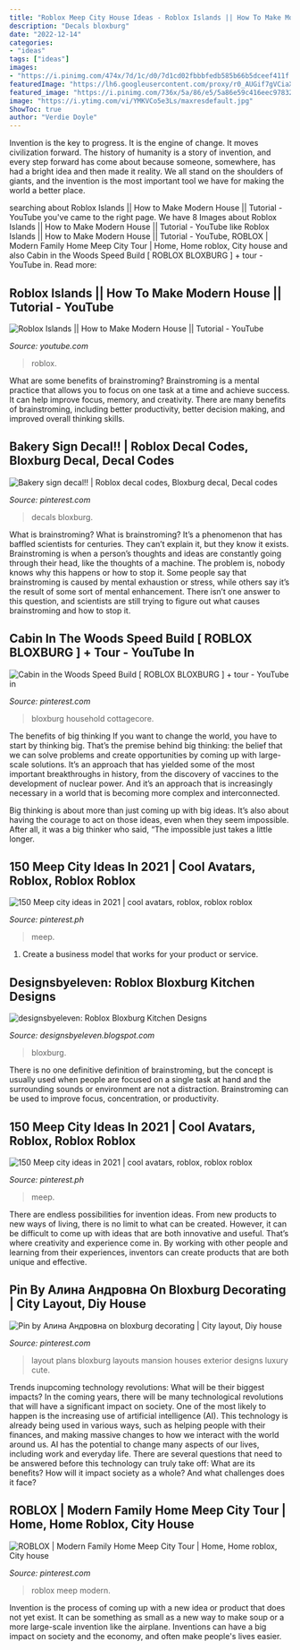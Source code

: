 ```yaml
---
title: "Roblox Meep City House Ideas - Roblox Islands || How To Make Modern House || Tutorial"
description: "Decals bloxburg"
date: "2022-12-14"
categories:
- "ideas"
tags: ["ideas"]
images:
- "https://i.pinimg.com/474x/7d/1c/d0/7d1cd02fbbbfedb585b66b5dceef411f.jpg"
featuredImage: "https://lh6.googleusercontent.com/proxy/r0_AUGif7gVCiaXzeJlLIAzy6a6nZtPpv_uBU9ZdbCKRbNzEVzWm1rxXymaJyKaLVSDUpjprpMFBUxeC6xCrj_fckQ=w1200-h630-p-k-no-nu"
featured_image: "https://i.pinimg.com/736x/5a/86/e5/5a86e59c416eec97832f18793239648c.jpg"
image: "https://i.ytimg.com/vi/YMKVCo5e3Ls/maxresdefault.jpg"
ShowToc: true
author: "Verdie Doyle"
---
```



Invention is the key to progress. It is the engine of change. It moves civilization forward. The history of humanity is a story of invention, and every step forward has come about because someone, somewhere, has had a bright idea and then made it reality. We all stand on the shoulders of giants, and the invention is the most important tool we have for making the world a better place.

	

		
searching about Roblox Islands || How to Make Modern House || Tutorial - YouTube you've came to the right page. We have 8 Images about Roblox Islands || How to Make Modern House || Tutorial - YouTube like Roblox Islands || How to Make Modern House || Tutorial - YouTube, ROBLOX | Modern Family Home Meep City Tour | Home, Home roblox, City house and also Cabin in the Woods Speed Build [ ROBLOX BLOXBURG ] + tour - YouTube in. Read more:
		
    
## Roblox Islands || How To Make Modern House || Tutorial - YouTube

<img loading=lazy src="https://i.ytimg.com/vi/YMKVCo5e3Ls/maxresdefault.jpg" onerror="this.onerror=null;this.src='https://tse1.mm.bing.net/th?id=OIP.XTmr1Sw09HO2yZUHvWPsogHaEK&amp;pid=15.1';" alt="Roblox Islands || How to Make Modern House || Tutorial - YouTube">

_Source: youtube.com_

>roblox. 

	

What are some benefits of brainstroming?
Brainstroming is a mental practice that allows you to focus on one task at a time and achieve success. It can help improve focus, memory, and creativity. There are many benefits of brainstroming, including better productivity, better decision making, and improved overall thinking skills.

    
## Bakery Sign Decal!! | Roblox Decal Codes, Bloxburg Decal, Decal Codes

<img loading=lazy src="https://i.pinimg.com/736x/ca/0f/9a/ca0f9aca318ab0bf4ae57c005556bba2.jpg" onerror="this.onerror=null;this.src='https://tse1.mm.bing.net/th?id=OIP.td4B5n_6TA-V0HPnTJmz3QHaE8&amp;pid=15.1';" alt="Bakery sign decal!! | Roblox decal codes, Bloxburg decal, Decal codes">

_Source: pinterest.com_

>decals bloxburg. 

	

What is brainstroming?
What is brainstroming? It’s a phenomenon that has baffled scientists for centuries. They can’t explain it, but they know it exists. Brainstroming is when a person’s thoughts and ideas are constantly going through their head, like the thoughts of a machine. The problem is, nobody knows why this happens or how to stop it. Some people say that brainstroming is caused by mental exhaustion or stress, while others say it’s the result of some sort of mental enhancement. There isn’t one answer to this question, and scientists are still trying to figure out what causes brainstroming and how to stop it.

    
## Cabin In The Woods Speed Build [ ROBLOX BLOXBURG ] + Tour - YouTube In

<img loading=lazy src="https://i.pinimg.com/736x/12/21/ce/1221ce204e984114890842026e3666c1.jpg" onerror="this.onerror=null;this.src='https://tse1.mm.bing.net/th?id=OIP.QPeI7Pw5RQecUY74vlDH9AHaEK&amp;pid=15.1';" alt="Cabin in the Woods Speed Build [ ROBLOX BLOXBURG ] + tour - YouTube in">

_Source: pinterest.com_

>bloxburg household cottagecore. 

	

The benefits of big thinking
If you want to change the world, you have to start by thinking big. That’s the premise behind big thinking: the belief that we can solve problems and create opportunities by coming up with large-scale solutions.
It’s an approach that has yielded some of the most important breakthroughs in history, from the discovery of vaccines to the development of nuclear power. And it’s an approach that is increasingly necessary in a world that is becoming more complex and interconnected.

Big thinking is about more than just coming up with big ideas. It’s also about having the courage to act on those ideas, even when they seem impossible. After all, it was a big thinker who said, “The impossible just takes a little longer.

    
## 150 Meep City Ideas In 2021 | Cool Avatars, Roblox, Roblox Roblox

<img loading=lazy src="https://i.pinimg.com/474x/7d/1c/d0/7d1cd02fbbbfedb585b66b5dceef411f.jpg" onerror="this.onerror=null;this.src='https://tse1.mm.bing.net/th?id=OIP.5fMsIPMaaGWKTPMubGjaCAAAAA&amp;pid=15.1';" alt="150 Meep city ideas in 2021 | cool avatars, roblox, roblox roblox">

_Source: pinterest.ph_

>meep. 

	

1. Create a business model that works for your product or service.

    
## Designsbyeleven: Roblox Bloxburg Kitchen Designs

<img loading=lazy src="https://lh6.googleusercontent.com/proxy/r0_AUGif7gVCiaXzeJlLIAzy6a6nZtPpv_uBU9ZdbCKRbNzEVzWm1rxXymaJyKaLVSDUpjprpMFBUxeC6xCrj_fckQ=w1200-h630-p-k-no-nu" onerror="this.onerror=null;this.src='https://tse3.mm.bing.net/th?id=OIP.AneBrW3u_pvfWEhvI3MEtQHaEU&amp;pid=15.1';" alt="designsbyeleven: Roblox Bloxburg Kitchen Designs">

_Source: designsbyeleven.blogspot.com_

>bloxburg. 

	

There is no one definitive definition of brainstroming, but the concept is usually used when people are focused on a single task at hand and the surrounding sounds or environment are not a distraction. Brainstroming can be used to improve focus, concentration, or productivity.

    
## 150 Meep City Ideas In 2021 | Cool Avatars, Roblox, Roblox Roblox

<img loading=lazy src="https://i.pinimg.com/474x/59/0a/58/590a58b4285fe8445473b5ccb14a3a9c.jpg" onerror="this.onerror=null;this.src='https://tse3.mm.bing.net/th?id=OIP.htzv63RvlpjO6Hc-5imhpgAAAA&amp;pid=15.1';" alt="150 Meep city ideas in 2021 | cool avatars, roblox, roblox roblox">

_Source: pinterest.ph_

>meep. 

	

There are endless possibilities for invention ideas. From new products to new ways of living, there is no limit to what can be created. However, it can be difficult to come up with ideas that are both innovative and useful. That’s where creativity and experience come in. By working with other people and learning from their experiences, inventors can create products that are both unique and effective.

    
## Pin By Алина Андровна On Bloxburg Decorating | City Layout, Diy House

<img loading=lazy src="https://i.pinimg.com/736x/5a/86/e5/5a86e59c416eec97832f18793239648c.jpg" onerror="this.onerror=null;this.src='https://tse2.mm.bing.net/th?id=OIP.6siZE53SCpv4tOr2hX-UUAHaHa&amp;pid=15.1';" alt="Pin by Алина Андровна on bloxburg decorating | City layout, Diy house">

_Source: pinterest.com_

>layout plans bloxburg layouts mansion houses exterior designs luxury cute. 

	

Trends inupcoming technology revolutions: What will be their biggest impacts?
In the coming years, there will be many technological revolutions that will have a significant impact on society. One of the most likely to happen is the increasing use of artificial intelligence (AI). This technology is already being used in various ways, such as helping people with their finances, and making massive changes to how we interact with the world around us. AI has the potential to change many aspects of our lives, including work and everyday life. There are several questions that need to be answered before this technology can truly take off: What are its benefits? How will it impact society as a whole? And what challenges does it face?

    
## ROBLOX | Modern Family Home Meep City Tour | Home, Home Roblox, City House

<img loading=lazy src="https://i.pinimg.com/736x/c2/90/26/c29026b6b2bd68eeb24f543a718a887e.jpg" onerror="this.onerror=null;this.src='https://tse1.mm.bing.net/th?id=OIP.XHhryWw3cwNrwcg-ou240AHaEK&amp;pid=15.1';" alt="ROBLOX | Modern Family Home Meep City Tour | Home, Home roblox, City house">

_Source: pinterest.com_

>roblox meep modern. 

	

Invention is the process of coming up with a new idea or product that does not yet exist. It can be something as small as a new way to make soup or a more large-scale invention like the airplane. Inventions can have a big impact on society and the economy, and often make people's lives easier.


